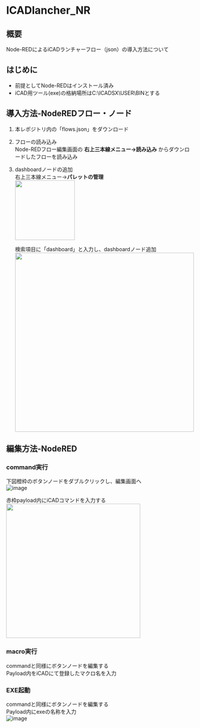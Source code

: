 # ICADlancher_NR
## 概要
Node-REDによるiCADランチャーフロー（json）の導入方法について
## はじめに
- 前提としてNode-REDはインストール済み 
- iCAD用ツール(exe)の格納場所はC:\ICADSX\USER\BINとする
## 導入方法-NodeREDフロー・ノード
1. 本レポジトリ内の「flows.json」をダウンロード
2. フローの読み込み  
   Node-REDフロー編集画面の **右上三本線メニュー→読み込み** からダウンロードしたフローを読み込み
3. dashboardノードの追加  
   右上三本線メニュー→**パレットの管理**  
   <img src="https://github.com/user-attachments/assets/3d1355eb-bc07-4ea6-974a-afa1f4d0c394" width="160px">
   
   検索項目に「dashboard」と入力し、dashboardノード追加  
   <img src="https://github.com/user-attachments/assets/d82adeeb-0c6c-41ef-98ea-2332dd725805" width="480px">  
## 編集方法-NodeRED
### command実行
下図橙枠のボタンノードをダブルクリックし、編集画面へ  
![image](https://github.com/user-attachments/assets/d1209206-d032-452b-b241-7bd050be5bc8)
 
赤枠payload内にiCADコマンドを入力する  
<img src="https://github.com/user-attachments/assets/d091237f-36ef-4615-ac06-703d2ccbc681" width="360px"> 
### macro実行
commandと同様にボタンノードを編集する  
Payload内をiCADにて登録したマクロ名を入力  
### EXE起動
commandと同様にボタンノードを編集する  
Payload内にexeの名称を入力  
![image](https://github.com/user-attachments/assets/f569f68d-c2cf-4219-8d98-ba5412ae7cc3)

